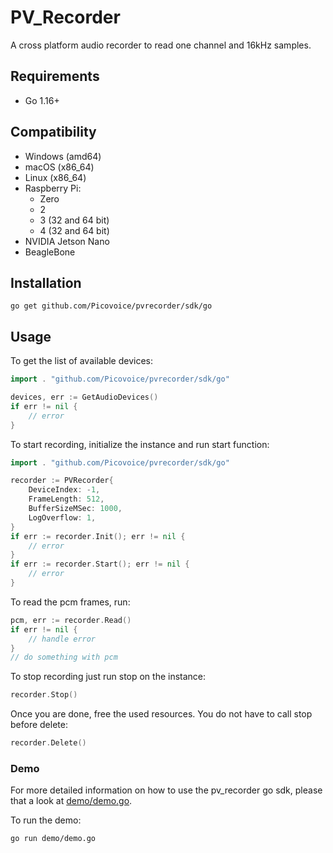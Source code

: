 # PV_Recorder

A cross platform audio recorder to read one channel and 16kHz samples.

## Requirements

- Go 1.16+

## Compatibility

- Windows (amd64)
- macOS (x86_64)
- Linux (x86_64)
- Raspberry Pi:
    - Zero
    - 2
    - 3 (32 and 64 bit)
    - 4 (32 and 64 bit)
- NVIDIA Jetson Nano
- BeagleBone

## Installation

```console
go get github.com/Picovoice/pvrecorder/sdk/go
```

## Usage

To get the list of available devices:

```go
import . "github.com/Picovoice/pvrecorder/sdk/go"

devices, err := GetAudioDevices()
if err != nil {
    // error
}
```

To start recording, initialize the instance and run start function:

```go
import . "github.com/Picovoice/pvrecorder/sdk/go"

recorder := PVRecorder{
    DeviceIndex: -1,
    FrameLength: 512,
    BufferSizeMSec: 1000,
    LogOverflow: 1,
}
if err := recorder.Init(); err != nil {
    // error
}
if err := recorder.Start(); err != nil {
    // error
}
```

To read the pcm frames, run:

```go
pcm, err := recorder.Read()
if err != nil {
    // handle error
}
// do something with pcm
```

To stop recording just run stop on the instance:

```go
recorder.Stop()
```

Once you are done, free the used resources. You do not have to call stop before delete:

```go
recorder.Delete()
```

### Demo

For more detailed information on how to use the pv_recorder go sdk, please that a look at [demo/demo.go](demo/demo.go). 

To run the demo:

```console
go run demo/demo.go
```